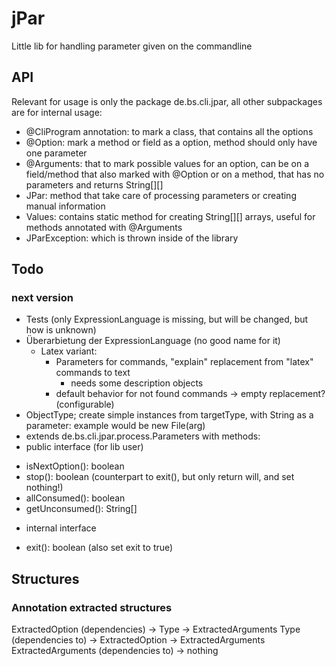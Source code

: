 # jPar
Little lib for handling parameter given on the commandline

## API

Relevant for usage is only the package de.bs.cli.jpar, all other subpackages are for internal usage:

- @CliProgram annotation: to mark a class, that contains all the options
- @Option: mark a method or field as a option, method should only have one parameter
- @Arguments: that to mark possible values for an option, can be on a field/method that also marked with @Option or on a method, that has no parameters and returns String\[][]
- JPar: method that take care of processing parameters or creating manual information
- Values: contains static method for creating String\[][] arrays, useful for methods annotated with @Arguments
- JParException: which is thrown inside of the library

## Todo


### next version
- Tests (only ExpressionLanguage is missing, but will be changed, but how is unknown)
- Überarbietung der ExpressionLanguage (no good name for it)
  * Latex variant:
  	- Parameters for commands, "explain" replacement from "latex" commands to text
  		- needs some description objects
  	- default behavior for not found commands -> empty replacement? (configurable)
- ObjectType; create simple instances from targetType, with String as a parameter: example would be new File(arg)
- extends de.bs.cli.jpar.process.Parameters with methods:
 - public interface (for lib user)
  * isNextOption(): boolean
  * stop(): boolean (counterpart to exit(), but only return will, and set nothing!)
  * allConsumed(): boolean
  * getUnconsumed(): String[]
 - internal interface
  * exit(): boolean (also set exit to true)

## Structures

### Annotation extracted structures

ExtractedOption (dependencies)
	-> Type
	-> ExtractedArguments
Type (dependencies to)
	-> ExtractedOption
	-> ExtractedArguments
ExtractedArguments (dependencies to)
	-> nothing
